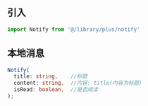 ## 引入
```javascript
import Notify from '@/library/plus/notify'
```

## 本地消息
```typescript
Notify(
  title: string,    //标题
  content: string,  //内容: title(内容为标题)
  isRead: boolean,  //是否阅读
);
```

